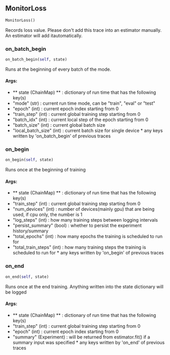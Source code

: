 ## MonitorLoss
```python
MonitorLoss()
```
Records loss value. Please don't add this trace into an estimator manually. An estimator will add itautomatically.

### on_batch_begin
```python
on_batch_begin(self, state)
```
Runs at the beginning of every batch of the mode.

#### Args:

* ** state (ChainMap) ** :  dictionary of run time that has the following key(s)
 * "mode" (str) :  current run time mode, can be "train", "eval" or "test"
 * "epoch" (int) :  current epoch index starting from 0
 * "train_step" (int) :  current global training step starting from 0
 * "batch_idx" (int) :  current local step of the epoch starting from 0
 * "batch_size" (int) :  current global batch size
 * "local_batch_size" (int) :  current batch size for single device                * any keys written by 'on_batch_begin' of previous traces        

### on_begin
```python
on_begin(self, state)
```
Runs once at the beginning of training

#### Args:

* ** state (ChainMap) ** :  dictionary of run time that has the following key(s)
 * "train_step" (int) :  current global training step starting from 0
 * "num_devices" (int) :  number of devices(mainly gpu) that are being used, if cpu only, the number is 1
 * "log_steps" (int) :  how many training steps between logging intervals
 * "persist_summary" (bool) :  whether to persist the experiment history/summary
 * "total_epochs" (int) :  how many epochs the training is scheduled to run for
 * "total_train_steps" (int) :  how many training steps the training is scheduled to run for                * any keys written by 'on_begin' of previous traces        

### on_end
```python
on_end(self, state)
```
Runs once at the end training. Anything written into the state dictionary will be logged

#### Args:

* ** state (ChainMap) ** :  dictionary of run time that has the following key(s)
 * "train_step" (int) :  current global training step starting from 0
 * "epoch" (int) :  current epoch index starting from 0
 * "summary" (Experiment) :  will be returned from estimator.fit() if a summary input was specified                * any keys written by 'on_end' of previous traces        